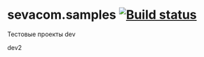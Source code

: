 # sevacom.samples [![Build status](https://ci.appveyor.com/api/projects/status/3smxxjjjostta460/branch/dev?svg=true)](https://ci.appveyor.com/project/sevacom/sevacom-samples/branch/dev)
Тестовые проекты 
dev

dev2